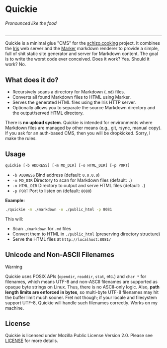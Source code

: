 # Quickie

<!-- markdownlint-disable MD033 -->
<h6>Pronounced like the food</h6>

---

Quickie is a minimal glue "CMS" for the [schizo.cooking](https://schizo.cooking)
project. It combines the [Iris](../iris) web server and the [Marker](../marker)
markdown renderer to provide a simple, full of shit static site generator and
server for Markdown content. The goal is to write the worst code ever conceived.
Does it work? Yes. Should it work? No.

## What does it do?

- Recursively scans a directory for Markdown (`.md`) files.
- Converts all found Markdown files to HTML using Marker.
- Serves the generated HTML files using the Iris HTTP server.
- Optionally allows you to separate the source Markdown directory and the
  output/served HTML directory.

There is **no upload system**. Quickie is intended for environments where
Markdown files are managed by other means (e.g., git, rsync, manual copy). If
you ask for an auth-based CMS, then you will be dropkicked. Sorry, I make the
rules.

## Usage

```txt
quickie [-b ADDRESS] [-m MD_DIR] [-o HTML_DIR] [-p PORT]
```

- `-b ADDRESS` Bind address (default: `0.0.0.0`)
- `-m MD_DIR` Directory to scan for Markdown files (default: `.`)
- `-o HTML_DIR` Directory to output and serve HTML files (default: `.`)
- `-p PORT` Port to listen on (default: `8080`)

**Example:**

```sh
./quickie -m ./markdown -o ./public_html -p 8081
```

This will:

- Scan `./markdown` for `.md` files
- Convert them to HTML in `./public_html` (preserving directory structure)
- Serve the HTML files at `http://localhost:8081/`

## Unicode and Non-ASCII Filenames

> [!WARNING]
> Quickie uses POSIX APIs (`opendir`, `readdir`, `stat`, etc.) and `char *` for
> filenames, which means UTF-8 and non-ASCII filenames are supported as opaque
> byte strings on Linux. Thus, there is no ASCII-only logic. Also, **path length
> limits are enforced in bytes**, so multi-byte UTF-8 filenames may hit the
> buffer limit much sooner. Fret not though; if your locale and filesystem
> support UTF-8, Quickie will handle such filenames correctly. Works on my
> machine.

## License

Quickie is licensed under Mozilla Public License Version 2.0. Please see
[LICENSE](./LICENSE) for more details.

